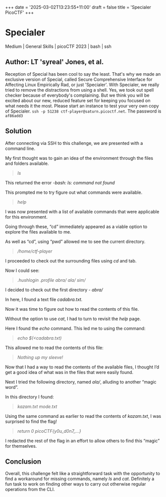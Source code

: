 +++
date = '2025-03-02T13:23:55+11:00'
draft = false
title = 'Specialer PicoCTF'
+++
# Specialer

Medium | General Skills | picoCTF 2023 | bash | ssh

## Author: LT 'syreal' Jones, et al.

Reception of Special has been cool to say the least. That's why we made an
exclusive version of Special, called Secure Comprehensive Interface for
Affecting Linux Empirically Rad, or just 'Specialer'. With Specialer, we really
tried to remove the distractions from using a shell. Yes, we took out spell
checker because of everybody's complaining. But we think you will be excited
about our new, reduced feature set for keeping you focused on what needs it the
most.  Please start an instance to test your very own copy of Specialer.
`ssh -p 51238 ctf-player@saturn.picoctf.net`. The password is
`af86add3`

## Solution

After connecting via SSH to this challenge, we are presented with a command line.

My first thought was to gain an idea of the environment through the files and folders available. 

> *ls*

This returned the error *-bash: ls: command not found*

This prompted me to try figure out what commands were available.

> *help*

I was now presented with a list of available commands that were applicable for this environment.

Going through these, “cd” immediately appeared as a viable option to explore the files available to me. 

As well as “cd”, using “pwd” allowed me to see the current directory.

> */home/ctf-player*

I proceeded to check out the surrounding files using *cd* and tab.

Now I could see:

> *.hushlogin .profile abra/ ala/ sim/*

I decided to check out the first directory - *abra/*

In here, I found a text file *cadabra.txt.*

Now it was time to figure out how to read the contents of this file.

Without the option to use *cat*, I had to turn to revisit the *help* page.

Here I found the *echo* command. This led me to using the command:

> *echo $(<cadabra.txt)*

This allowed me to read the contents of this file:

> *Nothing up my sleeve!*

Now that I had a way to read the contents of the available files, I thought I’d get a good idea of what was in the files that were easily found.

Next I tried the following directory, named *ala/*, alluding to another “magic word”.

In this directory I found:

> *kazam.txt mode.txt*

Using the same command as earlier to read the contents of *kazam.txt*, I was surprised to find the flag!

> *return 0 picoCTF{y0u_d0n7_…}*

I redacted the rest of the flag in an effort to allow others to find this “magic” for themselves.

## Conclusion

Overall, this challenge felt like a straightforward task with the opportunity to find a workaround for missing commands, namely *ls* and *cat*. Definitely a fun task to work on finding other ways to carry out otherwise regular operations from the CLI.
